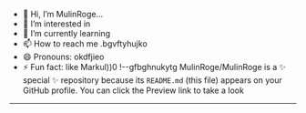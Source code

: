 - 👋 Hi, I’m MulinRoge...
- 👀 I’m interested in 
- 🌱 I’m currently learning
- 📫 How to reach me .bgvftyhujko
- 😄 Pronouns: okdfjieo
- ⚡ Fun fact: like Markul))0
!--gfbghnukytg
MulinRoge/MulinRoge is a ✨ special ✨ repository because its `README.md` (this file) appears on your GitHub profile.
You can click the Preview link to take a look 
---
